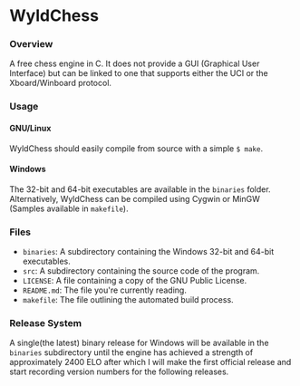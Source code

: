 # WyldChess
### Overview
A free chess engine in C. It does not provide a GUI (Graphical User Interface)
but can be linked to one that supports either the UCI or the Xboard/Winboard protocol.
### Usage
#### GNU/Linux
WyldChess should easily compile from source with a simple `$ make`.
#### Windows
The 32-bit and 64-bit executables are available in the `binaries` folder. Alternatively, WyldChess
can be compiled using Cygwin or MinGW (Samples available in `makefile`).
### Files
* `binaries`: A subdirectory containing the Windows 32-bit and 64-bit executables.
* `src`: A subdirectory containing the source code of the program.
* `LICENSE`: A file containing a copy of the GNU Public License.
* `README.md`: The file you're currently reading.
* `makefile`: The file outlining the automated build process.
### Release System
A single(the latest) binary release for Windows will be available in the `binaries` subdirectory until the engine has achieved a strength of approximately 2400 ELO after which I will make the first official release and start recording version numbers for the following releases.
